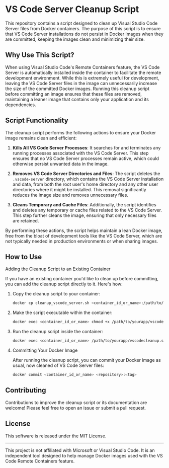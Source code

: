 # VS Code Server Cleanup Script

This repository contains a script designed to clean up Visual Studio Code Server files from Docker containers. The purpose of this script is to ensure that VS Code Server installations do not persist in Docker images when they are committed, keeping the images clean and minimizing their size.

## Why Use This Script?

When using Visual Studio Code's Remote Containers feature, the VS Code Server is automatically installed inside the container to facilitate the remote development environment. While this is extremely useful for development, leaving the VS Code Server files in the image can unnecessarily increase the size of the committed Docker images. Running this cleanup script before committing an image ensures that these files are removed, maintaining a leaner image that contains only your application and its dependencies.

## Script Functionality

The cleanup script performs the following actions to ensure your Docker image remains clean and efficient:

1. **Kills All VS Code Server Processes**: It searches for and terminates any running processes associated with the VS Code Server. This step ensures that no VS Code Server processes remain active, which could otherwise persist unwanted data in the image.

2. **Removes VS Code Server Directories and Files**: The script deletes the `.vscode-server` directory, which contains the VS Code Server installation and data, from both the root user's home directory and any other user directories where it might be installed. This removal significantly reduces the image size and removes unnecessary files.

3. **Cleans Temporary and Cache Files**: Additionally, the script identifies and deletes any temporary or cache files related to the VS Code Server. This step further cleans the image, ensuring that only necessary files are retained.

By performing these actions, the script helps maintain a lean Docker image, free from the bloat of development tools like the VS Code Server, which are not typically needed in production environments or when sharing images.


## How to Use

Adding the Cleanup Script to an Existing Container

If you have an existing container you'd like to clean up before committing, you can add the cleanup script directly to it. Here's how:

1. Copy the cleanup script to your container:

   ```bash
   docker cp cleanup_vscode_server.sh <container_id_or_name>:/path/to/yourapp/vscodecleanup.sh
   ```

2. Make the script executable within the container:

   ```bash
   docker exec <container_id_or_name> chmod +x /path/to/yourapp/vscodecleanup.sh
   ```

3. Run the cleanup script inside the container:

   ```bash
   docker exec <container_id_or_name> /path/to/yourapp/vscodecleanup.sh
   ```

4. Committing Your Docker Image

    After running the cleanup script, you can commit your Docker image as usual, now cleaned of VS Code Server files:

    ```bash
    docker commit <container_id_or_name> <repository>:<tag>
    ```

## Contributing

Contributions to improve the cleanup script or its documentation are welcome! Please feel free to open an issue or submit a pull request.

## License

This software is released under the MIT License.

---

This project is not affiliated with Microsoft or Visual Studio Code. It is an independent tool designed to help manage Docker images used with the VS Code Remote Containers feature.
